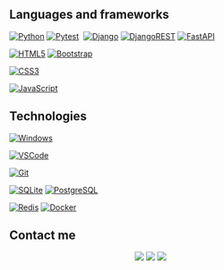 
## Languages and frameworks
[![Python](https://img.shields.io/badge/Python-3776AB.svg?style=flat&logo=Python&logoColor=white)](https://www.python.org/)
[![Pytest](https://img.shields.io/badge/-Pytest-blue?logo=pytest&logoColor=white&style=flat)](https://docs.pytest.org/en/7.2.x/)&nbsp;
[![Django](https://img.shields.io/badge/Django-092E20.svg?style=flat&logo=Django&logoColor=white)](https://www.djangoproject.com)
[![DjangoREST](https://img.shields.io/badge/DJANGO-REST-ff1709?style=flat&logo=django&logoColor=white&color=ff1709&labelColor=gray)](https://www.django-rest-framework.org)
[![FastAPI](https://img.shields.io/badge/FastAPI-009688?style=flat&logo=FastAPI&logoColor=white)](https://fastapi.tiangolo.com/)

[![HTML5](https://img.shields.io/badge/HTML5-E34F26.svg?style=flat&logo=HTML5&logoColor=white)](https://html.spec.whatwg.org)
[![Bootstrap](https://img.shields.io/badge/Bootstrap-7952B3.svg?style=flat&logo=Bootstrap&logoColor=white)](https://getbootstrap.com)

[![CSS3](https://img.shields.io/badge/CSS3-1572B6.svg?style=flat&logo=CSS3&logoColor=white)](https://drafts.csswg.org)

[![JavaScript](https://img.shields.io/badge/JavaScript-F7DF1E.svg?style=flat&logo=JavaScript&logoColor=black)](https://www.javascript.com)

## Technologies
[![Windows](https://img.shields.io/badge/Windows%2011-0078D4.svg?style=flat&logo=Windows-11&logoColor=white)](https://www.microsoft.com)

[![VSCode](https://img.shields.io/badge/Visual%20Studio%20Code-007ACC.svg?style=flat&logo=Visual-Studio-Code&logoColor=white)](https://code.visualstudio.com)

[![Git](https://img.shields.io/badge/Git-F05032.svg?style=flat&logo=Git&logoColor=white)](https://git-scm.com)

[![SQLite](https://img.shields.io/badge/SQLite-003B57.svg?style=flat&logo=SQLite&logoColor=white)](https://sqlite.org)
[![PostgreSQL](https://img.shields.io/badge/PostgreSQL-4169E1.svg?style=flat&logo=PostgreSQL&logoColor=white)](https://www.postgresql.org)

[![Redis](https://img.shields.io/badge/Redis-DC382D.svg?style=flat&logo=Redis&logoColor=white)](https://redis.io)
[![Docker](https://img.shields.io/badge/Docker-2496ED.svg?style=flat&logo=Docker&logoColor=white)](https://www.docker.com)


  
## Contact me

  <p align='center'>
    <a href='https://t.me/@Sprin94' target='_blank'><img src='https://img.shields.io/badge/-@Sprin94-blue?logo=telegram&style=for-the-badge&logoColor=white' /></a>
    <a href='https://www.linkedin.com/in/rostovtsev-andrei/' target='_blank'><img src='https://img.shields.io/badge/-@andrei rostovtsev-blue?logo=linkedin&style=for-the-badge&logoColor=white' /></a>
    <a href='mailto: andreyrostovtsew@gmail.com' target='_blank'><img src='https://img.shields.io/badge/-andreyrostovtsew@gmail.com-red?logo=gmail&style=for-the-badge&logoColor=white' />        </a>
  </p>
